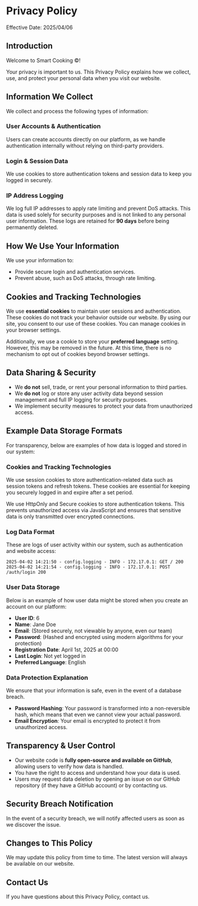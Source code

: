 # Privacy Policy

Effective Date: 2025/04/06

## Introduction

Welcome to Smart Cooking ©!

Your privacy is important to us.
This Privacy Policy explains how we collect, use, and protect your personal data when you visit our website.

## Information We Collect

We collect and process the following types of information:

### User Accounts & Authentication

Users can create accounts directly on our platform, as we handle authentication internally without relying on third-party providers.

### Login & Session Data

We use cookies to store authentication tokens and session data to keep you logged in securely.

### IP Address Logging

We log full IP addresses to apply rate limiting and prevent DoS attacks. This data is used solely for security purposes and is not linked to any personal user information. These logs are retained for **90 days** before being permanently deleted.

## How We Use Your Information

We use your information to:

- Provide secure login and authentication services.
- Prevent abuse, such as DoS attacks, through rate limiting.

## Cookies and Tracking Technologies

We use **essential cookies** to maintain user sessions and authentication. These cookies do not track your behavior outside our website. By using our site, you consent to our use of these cookies. You can manage cookies in your browser settings.

Additionally, we use a cookie to store your **preferred language** setting. However, this may be removed in the future. At this time, there is no mechanism to opt out of cookies beyond browser settings.

## Data Sharing & Security

- We **do not** sell, trade, or rent your personal information to third parties.
- We **do not** log or store any user activity data beyond session management and full IP logging for security purposes.
- We implement security measures to protect your data from unauthorized access.

## Example Data Storage Formats

For transparency, below are examples of how data is logged and stored in our system:

### Cookies and Tracking Technologies

We use session cookies to store authentication-related data such as session tokens and refresh tokens. These cookies are essential for keeping you securely logged in and expire after a set period.

We use HttpOnly and Secure cookies to store authentication tokens. This prevents unauthorized access via JavaScript and ensures that sensitive data is only transmitted over encrypted connections.

### Log Data Format

These are logs of user activity within our system, such as authentication and website access:

```
2025-04-02 14:21:50 - config.logging - INFO - 172.17.0.1: GET / 200
2025-04-02 14:21:54 - config.logging - INFO - 172.17.0.1: POST /auth/login 200
```

### User Data Storage

Below is an example of how user data might be stored when you create an account on our platform:

- **User ID**: 6
- **Name**: Jane Doe
- **Email**: (Stored securely, not viewable by anyone, even our team)
- **Password**: (Hashed and encrypted using modern algorithms for your protection)
- **Registration Date**: April 1st, 2025 at 00:00
- **Last Login**: Not yet logged in
- **Preferred Language**: English

### Data Protection Explanation

We ensure that your information is safe, even in the event of a database breach.

- **Password Hashing**: Your password is transformed into a non-reversible hash, which means that even we cannot view your actual password.
- **Email Encryption**: Your email is encrypted to protect it from unauthorized access.

## Transparency & User Control

- Our website code is **fully open-source and available on GitHub**, allowing users to verify how data is handled.
- You have the right to access and understand how your data is used.
- Users may request data deletion by opening an issue on our GitHub repository (if they have a GitHub account) or by contacting us.

## Security Breach Notification

In the event of a security breach, we will notify affected users as soon as we discover the issue.

## Changes to This Policy

We may update this policy from time to time. The latest version will always be available on our website.

## Contact Us

If you have questions about this Privacy Policy, contact us.
